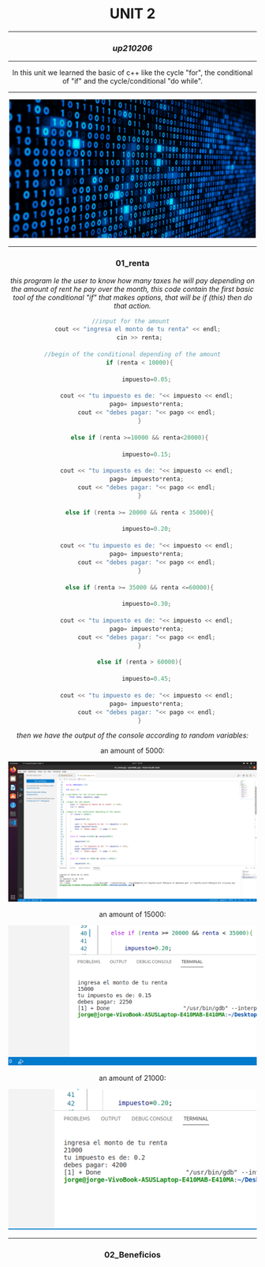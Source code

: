 


# **<center>  UNIT 2** #

---

### *<center>  up210206* 

---




<center>  In this unit we learned the basic of c++ like the cycle "for", the conditional of "if" and the cycle/conditional "do while".

***

<center>

![ERROR](https://github.com/Up210206a/up210206_cpp/blob/main/U2/images/e26601_c02222ef7b6e4e939451ec8b709a8b9a%7Emv2.gif) 

</center>


***

### 01_renta

*this program le the user to know how many taxes he will pay depending on the amount of rent he pay over the month, this code contain the first basic tool of the conditional "if" that makes options, that will be if (this) then do that action.*

```c++
//input for the amount 
    cout << "ingresa el monto de tu renta" << endl; 
    cin >> renta;

//begin of the conditional depending of the amount
    if (renta < 10000){

        impuesto=0.05;

        cout << "tu impuesto es de: "<< impuesto << endl;
        pago= impuesto*renta;
        cout << "debes pagar: "<< pago << endl;
    }

    else if (renta >=10000 && renta<20000){

        impuesto=0.15;

        cout << "tu impuesto es de: "<< impuesto << endl;
        pago= impuesto*renta;
        cout << "debes pagar: "<< pago << endl;
    }

    else if (renta >= 20000 && renta < 35000){

        impuesto=0.20;

        cout << "tu impuesto es de: "<< impuesto << endl;
        pago= impuesto*renta;
        cout << "debes pagar: "<< pago << endl;
    }

    else if (renta >= 35000 && renta <=60000){

        impuesto=0.30;

        cout << "tu impuesto es de: "<< impuesto << endl;
        pago= impuesto*renta;
        cout << "debes pagar: "<< pago << endl;
    }

    else if (renta > 60000){

        impuesto=0.45;

        cout << "tu impuesto es de: "<< impuesto << endl;
        pago= impuesto*renta;
        cout << "debes pagar: "<< pago << endl;
    }
```

*then we have the output of the console according to random variables:* 

an amount of 5000:

![ERROR](https://github.com/Up210206a/up210206_cpp/blob/main/U2/images/renta1.png)

an amount of 15000:

![ERROR](https://github.com/Up210206a/up210206_cpp/blob/main/U2/images/renta2.png)

an amount of 21000:

![ERROR](https://github.com/Up210206a/up210206_cpp/blob/main/U2/images/renta3.png)

---
### 02_Beneficios







    

    











